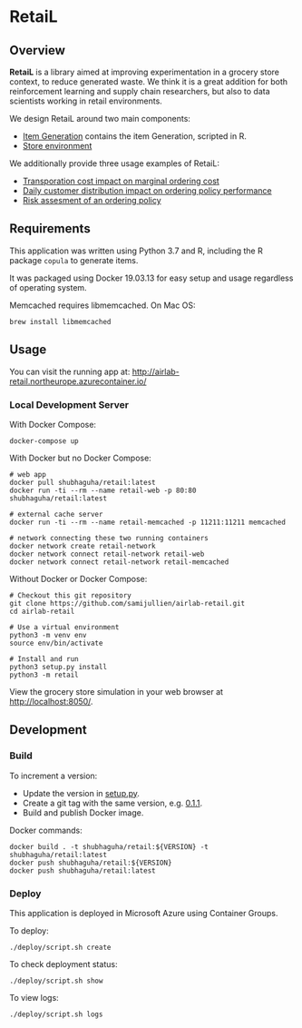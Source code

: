 # RetaiL

## Overview

__RetaiL__ is a library aimed at improving experimentation in a grocery store context, to reduce generated waste. We think it is a great addition for both reinforcement learning and supply chain researchers, but also to data scientists working in retail environments.

We design RetaiL around two main components: 

 * [Item Generation](https://github.com/samijullien/airlab-retail/tree/master/retail/item_generation) contains the item Generation, scripted in R.
 * [Store environment](https://github.com/samijullien/airlab-retail/tree/master/retail/retail.py) 

We additionally provide three usage examples of RetaiL:

 * [Transporation cost impact on marginal ordering cost](Transportation_cost.ipynb)
 * [Daily customer distribution impact on ordering policy performance](Intraday_dist_impact.ipynb)
 * [Risk assesment of an ordering policy](cvar_computation.ipynb)

## Requirements

This application was written using Python 3.7 and R, including the R package `copula` to generate items.

It was packaged using Docker 19.03.13 for easy setup and usage regardless of operating system.

Memcached requires libmemcached. On Mac OS:

	brew install libmemcached

## Usage

You can visit the running app at: <http://airlab-retail.northeurope.azurecontainer.io/>

### Local Development Server

With Docker Compose:

	docker-compose up

With Docker but no Docker Compose:

	# web app
	docker pull shubhaguha/retail:latest
	docker run -ti --rm --name retail-web -p 80:80 shubhaguha/retail:latest

	# external cache server
	docker run -ti --rm --name retail-memcached -p 11211:11211 memcached

	# network connecting these two running containers
	docker network create retail-network
	docker network connect retail-network retail-web
	docker network connect retail-network retail-memcached

Without Docker or Docker Compose:

	# Checkout this git repository
	git clone https://github.com/samijullien/airlab-retail.git
	cd airlab-retail

	# Use a virtual environment
	python3 -m venv env
	source env/bin/activate

	# Install and run
	python3 setup.py install
	python3 -m retail

View the grocery store simulation in your web browser at <http://localhost:8050/>.

## Development

### Build

To increment a version:

- Update the version in [setup.py](setup.py).
- Create a git tag with the same version, e.g. [0.1.1](https://github.com/samijullien/airlab-retail/releases/tag/0.1.1).
- Build and publish Docker image.

Docker commands:

	docker build . -t shubhaguha/retail:${VERSION} -t shubhaguha/retail:latest
	docker push shubhaguha/retail:${VERSION}
	docker push shubhaguha/retail:latest

### Deploy

This application is deployed in Microsoft Azure using Container Groups.

To deploy:

	./deploy/script.sh create

To check deployment status:

	./deploy/script.sh show

To view logs:

	./deploy/script.sh logs
